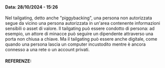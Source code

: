 #### Data: 28/10/2024 - 15:26

Nel tailgating, detto anche "piggybacking", una persona non autorizzata segue da vicino una persona autorizzata in un'area contenente informazioni sensibili o asset di valore. Il tailgating può essere condotto di persona: ad esempio, un attore di minacce può seguire un dipendente attraverso una porta non chiusa a chiave. Ma il tailgating può essere anche digitale, come quando una persona lascia un computer incustodito mentre è ancora connesso a una rete o un account privati.

#### REFERENZE: